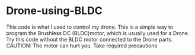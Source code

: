 # Drone-using-BLDC
This code is what I used to control my drone. This is a simple way to program the Brushless DC (BLDC)motor, which is usually used for a Drone. Try this code without the BLDC motor connected to the Drone parts.
CAUTION: The motor can hurt you. Take required precautions
